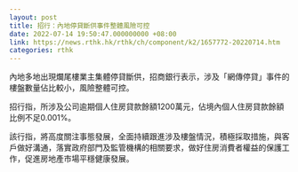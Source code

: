 ```yaml
---
layout: post
title: 招行：內地停貸斷供事件整體風險可控
date: 2022-07-14 19:50:47.000000000 +08:00
link: https://news.rthk.hk/rthk/ch/component/k2/1657772-20220714.htm
categories: rthk
---
```


內地多地出現爛尾樓業主集體停貸斷供，招商銀行表示，涉及「網傳停貸」事件的樓盤數量佔比較小，風險整體可控。

招行指，所涉及公司逾期個人住房貸款餘額1200萬元，佔境內個人住房貸款餘額比例不足0.001%。

該行指，將高度關注事態發展，全面持續跟進涉及樓盤情況，積極採取措施，與客戶做好溝通，落實政府部門及監管機構的相關要求，做好住房消費者權益的保護工作，促進房地產市場平穩健康發展。
